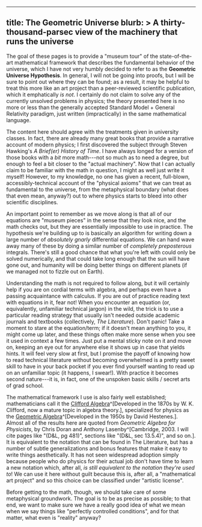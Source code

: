 ------------------------
title: The Geometric Universe
blurb: >
  A thirty-thousand-parsec view of the machinery that runs the universe
------------------------

The goal of these pages is to provide a "museum tour" of the state-of-the-art mathematical framework that describes the fundamental behavior of the universe, which I have not very humbly decided to refer to as the **Geometric Universe Hypothesis**. In general, I will not be going into proofs, but I will be sure to point out where they can be found; as a result, it may be helpful to treat this more like an art project than a peer-reviewed scientific publication, which it emphatically *is not*. I certainly do not claim to solve any of the currently unsolved problems in physics; the theory presented here is no more or less than the generally accepted Standard Model + General Relativity paradigm, just written (impractically) in the same mathematical language.

The content here should agree with the treatments given in university classes. In fact, there are already many great books that provide a narrative account of modern physics; I first discovered the subject through Steven Hawking's *A Brief(er) History of Time*. I have always longed for a version of those books with a *bit* more math---not so much as to need a degree, but enough to feel a bit closer to the "actual machinery". Now that I can actually claim to be familiar with the math in question, I might as well just write it myself! However, to my knowledge, no one has given a recent, full-blown, accessibly-technical account of the "physical axioms" that we can treat as fundamental to the universe, from the metaphysical boundary (what does that even mean, anyway?) out to where physics starts to bleed into other scientific disciplines. 

An important point to remember as we move along is that all of our equations are "museum pieces" in the sense that they look nice, and the math checks out, but they are essentially impossible to use in practice. The hypothesis we're building up to is basically an algorithm for writing down a large number of *absolutely gnarly* differential equations. We can hand wave away many of these by doing a similar number of *completely preposterous* integrals. There's still a good chance that what you're left with could only be solved numerically, and that could take long enough that the sun will have gone out, and humanity will be doing better things on different planets (if we managed not to fizzle out on Earth).

Understanding the math is not required to follow along, but it will certainly help if you are on cordial terms with algebra, and perhaps even have a passing acquaintance with calculus. If you are out of practice reading text with equations in it, fear not! When you encounter an equation (or, equivalently, unfamiliar technical jargon) in the wild, the trick is to use a particular reading strategy that usually isn't needed outside academic journals and textbooks (collectively, *The Literature*). Don't panic! Take a moment to stare at the equation/term; if it doesn't mean anything to you, it might come up later, and these things often make more sense when you see it used in context a few times. Just put a mental sticky note on it and move on, keeping an eye out for anywhere else it shows up in case that yields hints. It will feel very slow at first, but I promise the payoff of knowing how to read technical literature without becoming overwhelmed is a pretty sweet skill to have in your back pocket if you ever find yourself wanting to read up on an unfamiliar topic (it happens, I swear!). With practice it becomes second nature---it is, in fact, one of the unspoken basic skills / secret arts of grad school.

The mathematical framework I use is also fairly well established; mathematicians call it the [Clifford Algebra](https://en.wikipedia.org/wiki/Clifford_algebra)^[Developed in the 1870s by W. K. Clifford, now a mature topic in algebra theory.], specialized for physics as the [Geometric Algebra](https://en.wikipedia.org/wiki/Geometric_algebra)^[Developed in the 1950s by David Hestenes.]. Almost all of the results here are quoted from *Geometric Algebra for Physicists*, by Chris Doran and Anthony Lasenby^[Cambridge, 2003. I will cite pages like "(D&L, pg 481)", sections like "(D&L, sec 13.5.4)", and so on.]. It is equivalent to the notation that can be found in The Literature, but has a number of subtle generalizations and bonus features that make it easy to write things aesthetically. It has not seen widespread adoption simply because people who do physics for their actual job don't have time to learn a new notation which, after all, *is still equivalent to the notation they're used to*! We can use it here without guilt because this is, after all, a "mathematical art project" and so this choice can be classified under "artistic license".

Before getting to the math, though, we should take care of some metaphysical groundwork. The goal is to be as precise as possible; to that end, we want to make sure we have a really good idea of what we mean when we say things like "perfectly controlled conditions", and for that matter, what even is "reality" anyway?
